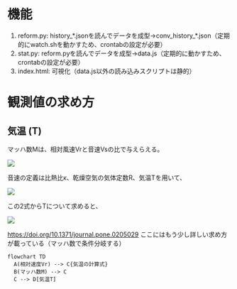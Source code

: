 # 機能
1. reform.py: history_\*.jsonを読んでデータを成型→conv_history_\*.json（定期的にwatch.shを動かすため、crontabの設定が必要）
2. stat.py: reform.pyを読んでデータを成型→data.js（定期的に動かすため、crontabの設定が必要）
3. index.html: 可視化（data.js以外の読み込みスクリプトは静的）

# 観測値の求め方
## 気温 (T)
マッハ数Mは、相対風速Vrと音速Vsの比で与えらえる。

<img src="https://latex.codecogs.com/svg.image?M=\frac{V_r}{V_s}">

音速の定義は比熱比κ、乾燥空気の気体定数R、気温Tを用いて、

<img src="https://latex.codecogs.com/svg.image?\inline&space;V_s=\sqrt{\kappa&space;RT}">

この2式からTについて求めると、

<img src="https://latex.codecogs.com/svg.image?T=\frac{V_r^2}{\kappa&space;RM^2}=\frac{V_r^2}{1.4\times&space;287\times&space;M^2}=\frac{V_r^2}{401.8M^2}">

https://doi.org/10.1371/journal.pone.0205029 ここにはもう少し詳しい求め方が載っている（マッハ数で条件分岐する）
```mermaid
flowchart TD
  A(相対速度Vr) --> C{気温の計算式}
  B(マッハ数M) --> C
  C --> D[気温T]
```
